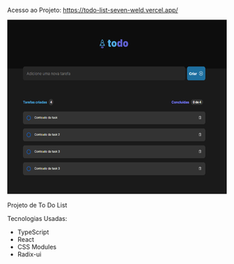 Acesso ao Projeto: 
https://todo-list-seven-weld.vercel.app/

<img  alt="Todo List" height="400px" src="/src/assets/capa.png"/>


Projeto de To Do List

Tecnologias Usadas:
- TypeScript
- React
- CSS Modules
- Radix-ui

